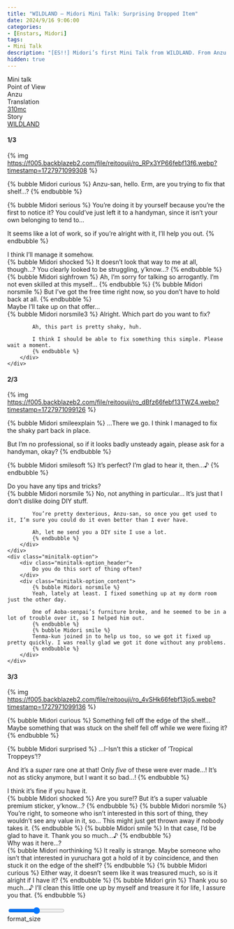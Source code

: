 ```yaml
---
title: "WILDLAND – Midori Mini Talk: Surprising Dropped Item"
date: 2024/9/16 9:06:00
categories:
- [Enstars, Midori]
tags:
- Mini Talk
description: "[ES!!] Midori’s first Mini Talk from WILDLAND. From Anzu’s POV."
hidden: true
---
```

<div class="three-wrapper" style="--storyColor:#5ac189;--storyColor-rgb:90,193,137;--storyColor-h:147.4;--storyColor-s:45.4%;--storyColor-l:55.5%;">
    <div class="info-area">
        <div class="info">
            <div class="info-item characters">
                <div class="label">
                    Mini talk
                </div>
                <div class="value">
					<a href="/categories/Enstars/Midori" character="Midori"></a>
                </div>
            </div>
            <div class="info-item one">
                <div class="label">
                    Point of View
                </div>
                <div class="value">
                    Anzu
                </div>
            </div>
            <div class="info-item two">
                <div class="label">
                    Translation
                </div>
                <div class="value">
                    <a href="/about">310mc</a>
                </div>
            </div>
            <div class="info-item three">
                <div class="label">
                   Story
                </div>
                <div class="value">
                    <a href="/wildland">WILDLAND</a>
                </div>
            </div>
        </div>
    </div>
</div>

<!-- more -->

#### <div mt="rare"></div> 1/3

{% img https://f005.backblazeb2.com/file/reitoouji/ro_RPx3YP66febf13f6.webp?timestamp=1727971099308 %}

{% bubble Midori curious %}
Anzu-san, hello. Erm, are you trying to fix that shelf…?
{% endbubble %}

{% bubble Midori serious %}
You’re doing it by yourself because you’re the first to notice it? You could’ve just left it to a handyman, since it isn’t your own belonging to tend to…

It seems like a lot of work, so if you’re alright with it, I’ll help you out.
{% endbubble %}

<div class="minitalk" character="Anzu">
    <div class="minitalk-option">
        <div class="minitalk-option_header">
            I think I’ll manage it somehow.
        </div>
        <div class="minitalk-option_content">
            {% bubble Midori shocked %}
            It doesn’t look that way to me at all, though…? You clearly looked to be struggling, y’know…?
            {% endbubble %}
            {% bubble Midori sighfrown %}
            Ah, I’m sorry for talking so arrogantly. I’m not even skilled at this myself…
            {% endbubble %}
            {% bubble Midori norsmile %}
            But I’ve got the free time right now, so you don’t have to hold back at all.
			{% endbubble %}
        </div>
    </div>
    <div class="minitalk-option">
        <div class="minitalk-option_header">
            Maybe I’ll take up on that offer…
        </div>
        <div class="minitalk-option_content">
            {% bubble Midori norsmile3 %}
            Alright. Which part do you want to fix?

            Ah, this part is pretty shaky, huh.

            I think I should be able to fix something this simple. Please wait a moment.
			{% endbubble %}
        </div>
    </div>
</div>

#### <div mt="rare"></div> 2/3

{% img https://f005.backblazeb2.com/file/reitoouji/ro_dBfz66febf13TWZ4.webp?timestamp=1727971099126 %}

{% bubble Midori smileexplain %}
…There we go. I think I managed to fix the shaky part back in place.

But I’m no professional, so if it looks badly unsteady again, please ask for a handyman, okay?
{% endbubble %}

{% bubble Midori smilesoft %}
It’s perfect? I’m glad to hear it, then…♪
{% endbubble %}

<div class="minitalk" character="Anzu">
    <div class="minitalk-option">
        <div class="minitalk-option_header">
            Do you have any tips and tricks?
        </div>
        <div class="minitalk-option_content">
            {% bubble Midori norsmile %}
            No, not anything in particular… It’s just that I don’t dislike doing DIY stuff.

            You’re pretty dexterious, Anzu-san, so once you get used to it, I’m sure you could do it even better than I ever have.

            Ah, let me send you a DIY site I use a lot.
			{% endbubble %}
        </div>
    </div>
    <div class="minitalk-option">
        <div class="minitalk-option_header">
            Do you do this sort of thing often?
        </div>
        <div class="minitalk-option_content">
            {% bubble Midori norsmile %}
            Yeah, lately at least. I fixed something up at my dorm room just the other day.

            One of Aoba-senpai’s furniture broke, and he seemed to be in a lot of trouble over it, so I helped him out.
            {% endbubble %}
            {% bubble Midori smile %}
            Tenma-kun joined in to help us too, so we got it fixed up pretty quickly. I was really glad we got it done without any problems.
			{% endbubble %}
        </div>
    </div>
</div>

#### <div mt="rare"></div> 3/3

{% img https://f005.backblazeb2.com/file/reitoouji/ro_4vSHk66febf13jo5.webp?timestamp=1727971099136 %}

{% bubble Midori curious %}
Something fell off the edge of the shelf… Maybe something that was stuck on the shelf fell off while we were fixing it?
{% endbubble %}

{% bubble Midori surprised %}
…I-Isn’t this a sticker of ’Tropical Troppeys’!?

And it’s a *super* rare one at that! Only *five* of these were ever made…! It’s not as sticky anymore, but I want it so bad…!
{% endbubble %}

<div class="minitalk" character="Anzu">
    <div class="minitalk-option">
        <div class="minitalk-option_header">
            I think it’s fine if you have it.
        </div>
        <div class="minitalk-option_content">
            {% bubble Midori shocked %}
            Are you sure!? But it’s a super valuable premium sticker, y’know…?
            {% endbubble %}
            {% bubble Midori norsmile %}
            You’re right, to someone who isn’t interested in this sort of thing, they wouldn’t see any value in it, so… This might just get thrown away if nobody takes it.
            {% endbubble %}
            {% bubble Midori smile %}
            In that case, I’d be glad to have it. Thank you so much…♪
			{% endbubble %}
        </div>
    </div>
    <div class="minitalk-option">
        <div class="minitalk-option_header">
            Why was it here…?
        </div>
        <div class="minitalk-option_content">
            {% bubble Midori northinking %}
            It really is strange. Maybe someone who isn’t that interested in yuruchara got a hold of it by coincidence, and then stuck it on the edge of the shelf?
            {% endbubble %}
            {% bubble Midori curious %}
            Either way, it doesn’t seem like it was treasured much, so is it alright if I have it?
            {% endbubble %}
            {% bubble Midori grin %}
            Thank you so much…♪ I’ll clean this little one up by myself and treasure it for life, I assure you that.
			{% endbubble %}
        </div>
    </div>
</div>
<br>
<div class="navigation2">
    <div class="toolbar-wrapper">
        <div class="slider-container">
            <input type="range" min="1" max="5" value="3" class="slider">
        </div>
        <div class="toolbar">
            <a target="_blank" href="/translations" class="home-button" title="Translations Masterlist"><i class="fa fa-home"></i></a>
            <div class="toolbar__section">
                <a id="sliderDrop">
                    <span class="material-icons-round" title="Text Size">format_size</span>
                </a>
            </div>
            <a target="_blank" href="/wildland#Mini-Talks" title="Index"><i class="fa fa-star"></i></a>
            <a href="/wildland/minitalk/midori_2" title="Midori Mini Talk: Peculiar Illustration"><i class="fa fa-arrow-right"></i></a>
            <a href="#top" class="top-arrow" title="Back to Top"><i class="fa fa-arrow-up"></i></a>
        </div>
    </div>
</div>